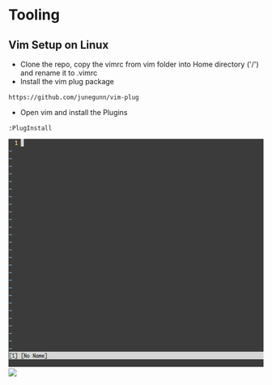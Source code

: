 # Tooling

## Vim Setup on Linux
- Clone the repo, copy the vimrc from vim folder into Home directory ('/') and rename it to .vimrc
- Install the vim plug package
```
https://github.com/junegunn/vim-plug
```

- Open vim and install the Plugins
```
:PlugInstall
```
<img src="https://raw.githubusercontent.com/junegunn/i/master/vim-plug/installer.gif" height="450">

<img src="https://i.imgur.com/yD3Wmac.png" height="450">
